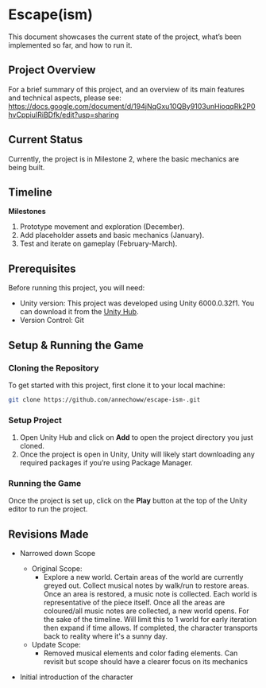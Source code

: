 # Escape(ism)

This document showcases the current state of the project, what’s been implemented so far, and how to run it.

## Project Overview
For a brief summary of this project, and an overview of its main features and technical aspects, please see: 
https://docs.google.com/document/d/194jNqGxu10QBy9103unHioqqRk2P0hvCppiuIRiBDfk/edit?usp=sharing 

## Current Status
Currently, the project is in Milestone 2, where the basic mechanics are being built. 

## Timeline
**Milestones**
1. Prototype movement and exploration (December).
2. Add placeholder assets and basic mechanics (January).
3. Test and iterate on gameplay (February-March).

## Prerequisites
Before running this project, you will need:
- Unity version: This project was developed using Unity 6000.0.32f1. You can download it from the [Unity Hub](https://unity3d.com/get-unity/download).
- Version Control: Git

## Setup & Running the Game
### Cloning the Repository
To get started with this project, first clone it to your local machine:

```bash
git clone https://github.com/annechoww/escape-ism-.git
```
### Setup Project
1. Open Unity Hub and click on **Add** to open the project directory you just cloned.
2. Once the project is open in Unity, Unity will likely start downloading any required packages if you’re using Package Manager.

### Running the Game
Once the project is set up, click on the **Play** button at the top of the Unity editor to run the project.

## Revisions Made
- Narrowed down Scope
  - Original Scope: 
    - Explore a new world. Certain areas of the world are currently greyed out. Collect musical notes by walk/run to restore areas. Once an area is restored, a music note is collected. Each world is representative of the piece itself. Once all the areas are coloured/all music notes are collected, a new world opens. 
For the sake of the timeline. Will limit this to 1 world for early iteration then expand if time allows. If completed, the character transports back to reality where it's a sunny day.
  - Update Scope:
    - Removed musical elements and color fading elements. Can revisit but scope should have a clearer focus on its mechanics  

- Initial introduction of the character
